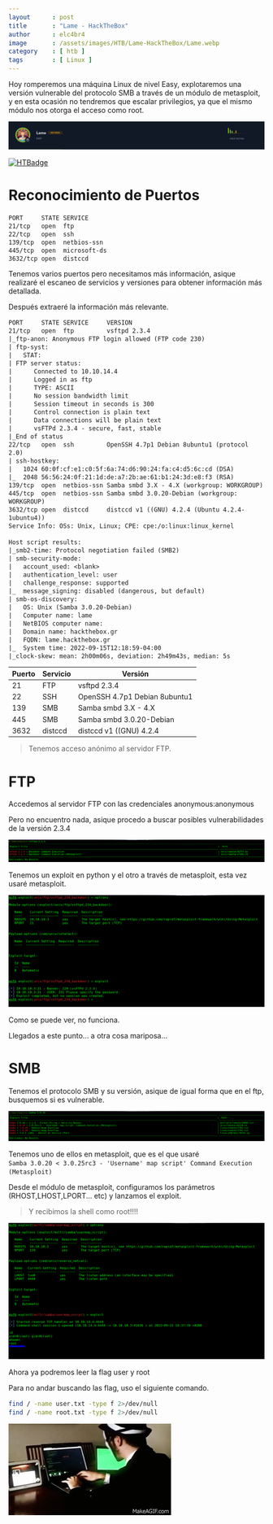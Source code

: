 ```yaml
---
layout      : post
title       : "Lame - HackTheBox"
author      : elc4br4
image       : /assets/images/HTB/Lame-HackTheBox/Lame.webp
category    : [ htb ]
tags        : [ Linux ]
---
```


Hoy romperemos una máquina Linux de nivel Easy, explotaremos una versión vulnerable del protocolo SMB a través de un módulo de metasploit, y en esta ocasión no tendremos que escalar privilegios, ya que el mismo módulo nos otorga el acceso como root.

![](/assets/images/HTB/Lame-HackTheBox/rating-lame.png)

[![HTBadge](https://www.hackthebox.eu/badge/image/533771)](https://www.hackthebox.com/home/users/profile/533771)

# Reconocimiento de Puertos

```nmap
PORT     STATE SERVICE
21/tcp   open  ftp
22/tcp   open  ssh
139/tcp  open  netbios-ssn
445/tcp  open  microsoft-ds
3632/tcp open  distccd
```

Tenemos varios puertos pero necesitamos más información, asique realizaré el escaneo de servicios y versiones para obtener información más detallada.

Después extraeré la información más relevante.

```nmap
PORT     STATE SERVICE     VERSION
21/tcp   open  ftp         vsftpd 2.3.4
|_ftp-anon: Anonymous FTP login allowed (FTP code 230)
| ftp-syst: 
|   STAT: 
| FTP server status:
|      Connected to 10.10.14.4
|      Logged in as ftp
|      TYPE: ASCII
|      No session bandwidth limit
|      Session timeout in seconds is 300
|      Control connection is plain text
|      Data connections will be plain text
|      vsFTPd 2.3.4 - secure, fast, stable
|_End of status
22/tcp   open  ssh         OpenSSH 4.7p1 Debian 8ubuntu1 (protocol 2.0)
| ssh-hostkey: 
|   1024 60:0f:cf:e1:c0:5f:6a:74:d6:90:24:fa:c4:d5:6c:cd (DSA)
|_  2048 56:56:24:0f:21:1d:de:a7:2b:ae:61:b1:24:3d:e8:f3 (RSA)
139/tcp  open  netbios-ssn Samba smbd 3.X - 4.X (workgroup: WORKGROUP)
445/tcp  open  netbios-ssn Samba smbd 3.0.20-Debian (workgroup: WORKGROUP)
3632/tcp open  distccd     distccd v1 ((GNU) 4.2.4 (Ubuntu 4.2.4-1ubuntu4))
Service Info: OSs: Unix, Linux; CPE: cpe:/o:linux:linux_kernel

Host script results:
|_smb2-time: Protocol negotiation failed (SMB2)
| smb-security-mode: 
|   account_used: <blank>
|   authentication_level: user
|   challenge_response: supported
|_  message_signing: disabled (dangerous, but default)
| smb-os-discovery: 
|   OS: Unix (Samba 3.0.20-Debian)
|   Computer name: lame
|   NetBIOS computer name: 
|   Domain name: hackthebox.gr
|   FQDN: lame.hackthebox.gr
|_  System time: 2022-09-15T12:18:59-04:00
|_clock-skew: mean: 2h00m06s, deviation: 2h49m43s, median: 5s
```

| Puerto | Servicio | Versión |
| ------ | -------- | ------- |
| 21     | FTP      | vsftpd 2.3.4 |
| 22     | SSH      | OpenSSH 4.7p1 Debian 8ubuntu1 |
| 139    | SMB      | Samba smbd 3.X - 4.X |
| 445    | SMB      | Samba smbd 3.0.20-Debian |
| 3632   | distccd  | distccd v1 ((GNU) 4.2.4 |


> Tenemos acceso anónimo al servidor FTP.


# FTP

Accedemos al servidor FTP con las credenciales anonymous:anonymous

Pero no encuentro nada, asique procedo a buscar posibles vulnerabilidades de la versión 2.3.4

![](/assets/images/HTB/Lame-HackTheBox/searchsploit.png)


Tenemos un exploit en python y el otro a través de metasploit, esta vez usaré metasploit.

![](/assets/images/HTB/Lame-HackTheBox/metasploit1.png)


Como se puede ver, no funciona.

Llegados a este punto... a otra cosa mariposa...

# SMB

Tenemos el protocolo SMB y su versión, asique de igual forma que en el ftp, busquemos si es vulnerable.

![](/assets/images/HTB/Lame-HackTheBox/searchsploit2.png)

Tenemos uno de ellos en metasploit, que es el que usaré <br>
`Samba 3.0.20 < 3.0.25rc3 - 'Username' map script' Command Execution (Metasploit) `

Desde el módulo de metasploit, configuramos los parámetros (RHOST,LHOST,LPORT... etc) y lanzamos el exploit.

> Y recibimos la shell como root!!!!

![](/assets/images/HTB/Lame-HackTheBox/metasploit2.png)

Ahora ya podremos leer la flag user y root

Para no andar buscando las flag, uso el siguiente comando.

```bash
find / -name user.txt -type f 2>/dev/null 
find / -name root.txt -type f 2>/dev/null
```

![](/assets/images/HTB/Lame-HackTheBox/hacker.gif)






